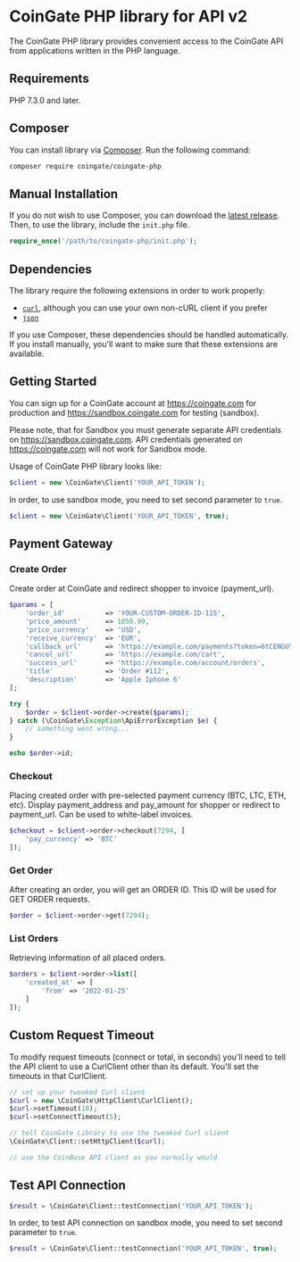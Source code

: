 # CoinGate PHP library for API v2

The CoinGate PHP library provides convenient access to the CoinGate API from applications written in the PHP language.

## Requirements

PHP 7.3.0 and later.

## Composer

You can install library via [Composer](http://getcomposer.org/). Run the following command:

```bash
composer require coingate/coingate-php
```

## Manual Installation

If you do not wish to use Composer, you can download the [latest release](https://github.com/coingate/coingate-php/releases). Then, to use the library, include the `init.php` file.

```php
require_once('/path/to/coingate-php/init.php');
```

## Dependencies

The library require the following extensions in order to work properly:

-   [`curl`](https://secure.php.net/manual/en/book.curl.php), although you can use your own non-cURL client if you prefer
-   [`json`](https://secure.php.net/manual/en/book.json.php)

If you use Composer, these dependencies should be handled automatically. If you install manually, you'll want to make sure that these extensions are available.

## Getting Started

You can sign up for a CoinGate account at <https://coingate.com> for production and <https://sandbox.coingate.com> for testing (sandbox).

Please note, that for Sandbox you must generate separate API credentials on <https://sandbox.coingate.com>. API credentials generated on <https://coingate.com> will not work for Sandbox mode.

Usage of CoinGate PHP library looks like:

```php
$client = new \CoinGate\Client('YOUR_API_TOKEN');
```

In order, to use sandbox mode, you need to set second parameter to `true`.

```php
$client = new \CoinGate\Client('YOUR_API_TOKEN', true);
```

## Payment Gateway

### Create Order

Create order at CoinGate and redirect shopper to invoice (payment_url).

```php
$params = [
    'order_id'          => 'YOUR-CUSTOM-ORDER-ID-115',
    'price_amount'      => 1050.99,
    'price_currency'    => 'USD',
    'receive_currency'  => 'EUR',
    'callback_url'      => 'https://example.com/payments?token=6tCENGUYI62ojkuzDPX7Jg',
    'cancel_url'        => 'https://example.com/cart',
    'success_url'       => 'https://example.com/account/orders',
    'title'             => 'Order #112',
    'description'       => 'Apple Iphone 6'
];

try {
    $order = $client->order->create($params);
} catch (\CoinGate\Exception\ApiErrorException $e) {
    // something went wrong...
}

echo $order->id;
```

### Checkout

Placing created order with pre-selected payment currency (BTC, LTC, ETH, etc). Display payment_address and pay_amount for shopper or redirect to payment_url. Can be used to white-label invoices.

```php
$checkout = $client->order->checkout(7294, [
    'pay_currency' => 'BTC'
]);
```

### Get Order

After creating an order, you will get an ORDER ID. This ID will be used for GET ORDER requests.

```php
$order = $client->order->get(7294);
```

### List Orders

Retrieving information of all placed orders.

```php
$orders = $client->order->list([
    'created_at' => [
        'from' => '2022-01-25'
    ]
]);
```

## Custom Request Timeout

To modify request timeouts (connect or total, in seconds) you'll need to tell the API client to use a CurlClient other than its default. You'll set the timeouts in that CurlClient.

```php
// set up your tweaked Curl client
$curl = new \CoinGate\HttpClient\CurlClient();
$curl->setTimeout(10);
$curl->setConnectTimeout(5);

// tell CoinGate Library to use the tweaked Curl client
\CoinGate\Client::setHttpClient($curl);

// use the CoinBase API client as you normally would
```

## Test API Connection

```php
$result = \CoinGate\Client::testConnection('YOUR_API_TOKEN');
```

In order, to test API connection on sandbox mode, you need to set second parameter to `true`.

```php
$result = \CoinGate\Client::testConnection('YOUR_API_TOKEN', true);
```